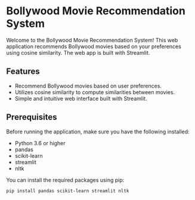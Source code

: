# Bollywood Movie Recommendation System

Welcome to the Bollywood Movie Recommendation System! This web application recommends Bollywood movies based on your preferences using cosine similarity. The web app is built with Streamlit.

## Features

- Recommend Bollywood movies based on user preferences.
- Utilizes cosine similarity to compute similarities between movies.
- Simple and intuitive web interface built with Streamlit.

## Prerequisites

Before running the application, make sure you have the following installed:

- Python 3.6 or higher
- pandas
- scikit-learn
- streamlit
- nltk

You can install the required packages using pip:

```bash
pip install pandas scikit-learn streamlit nltk
